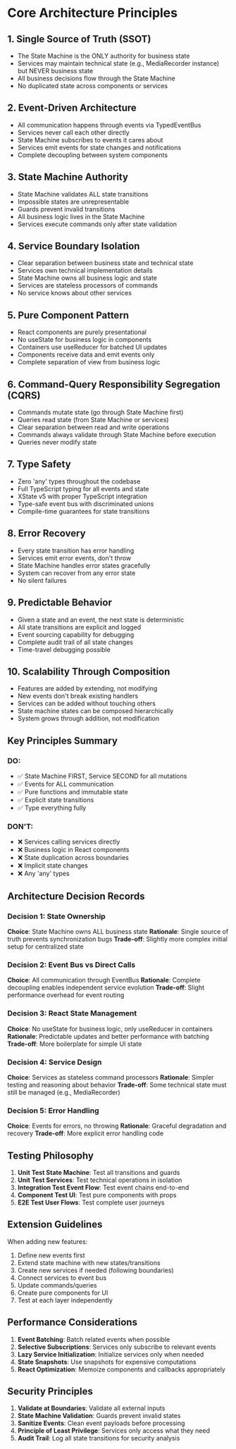 # Core Architecture Principles

## 1. Single Source of Truth (SSOT)
- The State Machine is the ONLY authority for business state
- Services may maintain technical state (e.g., MediaRecorder instance) but NEVER business state
- All business decisions flow through the State Machine
- No duplicated state across components or services

## 2. Event-Driven Architecture
- All communication happens through events via TypedEventBus
- Services never call each other directly
- State Machine subscribes to events it cares about
- Services emit events for state changes and notifications
- Complete decoupling between system components

## 3. State Machine Authority
- State Machine validates ALL state transitions
- Impossible states are unrepresentable
- Guards prevent invalid transitions
- All business logic lives in the State Machine
- Services execute commands only after state validation

## 4. Service Boundary Isolation
- Clear separation between business state and technical state
- Services own technical implementation details
- State Machine owns all business logic and state
- Services are stateless processors of commands
- No service knows about other services

## 5. Pure Component Pattern
- React components are purely presentational
- No useState for business logic in components
- Containers use useReducer for batched UI updates
- Components receive data and emit events only
- Complete separation of view from business logic

## 6. Command-Query Responsibility Segregation (CQRS)
- Commands mutate state (go through State Machine first)
- Queries read state (from State Machine or services)
- Clear separation between read and write operations
- Commands always validate through State Machine before execution
- Queries never modify state

## 7. Type Safety
- Zero 'any' types throughout the codebase
- Full TypeScript typing for all events and state
- XState v5 with proper TypeScript integration
- Type-safe event bus with discriminated unions
- Compile-time guarantees for state transitions

## 8. Error Recovery
- Every state transition has error handling
- Services emit error events, don't throw
- State Machine handles error states gracefully
- System can recover from any error state
- No silent failures

## 9. Predictable Behavior
- Given a state and an event, the next state is deterministic
- All state transitions are explicit and logged
- Event sourcing capability for debugging
- Complete audit trail of all state changes
- Time-travel debugging possible

## 10. Scalability Through Composition
- Features are added by extending, not modifying
- New events don't break existing handlers
- Services can be added without touching others
- State machine states can be composed hierarchically
- System grows through addition, not modification

## Key Principles Summary

### DO:
- ✅ State Machine FIRST, Service SECOND for all mutations
- ✅ Events for ALL communication
- ✅ Pure functions and immutable state
- ✅ Explicit state transitions
- ✅ Type everything fully

### DON'T:
- ❌ Services calling services directly
- ❌ Business logic in React components
- ❌ State duplication across boundaries
- ❌ Implicit state changes
- ❌ Any 'any' types

## Architecture Decision Records

### Decision 1: State Ownership
**Choice**: State Machine owns ALL business state
**Rationale**: Single source of truth prevents synchronization bugs
**Trade-off**: Slightly more complex initial setup for centralized state

### Decision 2: Event Bus vs Direct Calls
**Choice**: All communication through EventBus
**Rationale**: Complete decoupling enables independent service evolution
**Trade-off**: Slight performance overhead for event routing

### Decision 3: React State Management
**Choice**: No useState for business logic, only useReducer in containers
**Rationale**: Predictable updates and better performance with batching
**Trade-off**: More boilerplate for simple UI state

### Decision 4: Service Design
**Choice**: Services as stateless command processors
**Rationale**: Simpler testing and reasoning about behavior
**Trade-off**: Some technical state must still be managed (e.g., MediaRecorder)

### Decision 5: Error Handling
**Choice**: Events for errors, no throwing
**Rationale**: Graceful degradation and recovery
**Trade-off**: More explicit error handling code

## Testing Philosophy

1. **Unit Test State Machine**: Test all transitions and guards
2. **Unit Test Services**: Test technical operations in isolation
3. **Integration Test Event Flow**: Test event chains end-to-end
4. **Component Test UI**: Test pure components with props
5. **E2E Test User Flows**: Test complete user journeys

## Extension Guidelines

When adding new features:
1. Define new events first
2. Extend state machine with new states/transitions
3. Create new services if needed (following boundaries)
4. Connect services to event bus
5. Update commands/queries
6. Create pure components for UI
7. Test at each layer independently

## Performance Considerations

1. **Event Batching**: Batch related events when possible
2. **Selective Subscriptions**: Services only subscribe to relevant events
3. **Lazy Service Initialization**: Initialize services only when needed
4. **State Snapshots**: Use snapshots for expensive computations
5. **React Optimization**: Memoize components and callbacks appropriately

## Security Principles

1. **Validate at Boundaries**: Validate all external inputs
2. **State Machine Validation**: Guards prevent invalid states
3. **Sanitize Events**: Clean event payloads before processing
4. **Principle of Least Privilege**: Services only access what they need
5. **Audit Trail**: Log all state transitions for security analysis